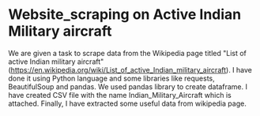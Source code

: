# Website_scraping on Active Indian Military aircraft 
We are given a task to scrape data from the Wikipedia page titled "List of active Indian military aircraft" (https://en.wikipedia.org/wiki/List_of_active_Indian_military_aircraft).
I  have done it using Python language and some libraries like requests, BeautifulSoup and pandas. We used pandas library to create dataframe.
I have created CSV file with the name Indian_Military_Aircraft which is attached. 
Finally, I have extracted some useful data from wikipedia page. 

